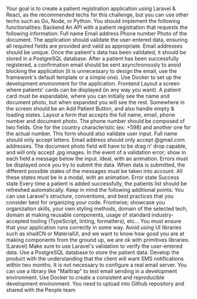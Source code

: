 Your goal is to create a patient registration application using Laravel & React, as the recommended techs for this challenge, but you can use other techs such as Go, Node, or Python.
You should implement the following functionalities:
Backend
An API with a patient registration that requests the following information:
Full name
Email address
Phone number
Photo of the document.
The application should validate the user-entered data, ensuring all required fields are provided and valid as appropriate.
Email addresses should be unique.
Once the patient's data has been validated, it should be stored in a PostgreSQL database.
After a patient has been successfully registered, a confirmation email should be sent asynchronously to avoid blocking the application (it is unnecessary to design the email, use the framework's default template or a simple one).
Use Docker to set up the development environment for the application.
Frontend
Layout a screen where patients' cards can be displayed (in any way you want). 
A patient card must be expandable, where you can initially see the name and document photo, but when expanded you will see the rest. 
Somewhere in the screen should be an Add Patient Button, and also handle empty & loading states.
Layout a form that accepts the full name, email, phone number and document photo.
The phone number should be composed of two fields. One for the country characteristic (ex: +598) and another one for the actual number.
This form should also validate user input.
Full name should only accept letters.
Email address should only accept  @gmail.com  addresses.
The document photo field will have to be drag n' drop capable, and will only accept .jpg images.
In the event of a validation error; show in each field a message below the input. Ideal, with an animation. Errors must be displayed once you try to submit the data.
When data is submitted, the different possible states of the messages must be taken into account. All these states must be in a modal, with an animation.
Error state
Success state
Every time a patient is added successfully, the patients list should be refreshed automatically.
Keep in mind the following additional points:
You can use Laravel's structure, conventions, and best practices that you consider best for organizing your code.
Frontwise; showcase you organization skills, your own styling methods, domain of the selected tech, domain at making reusable components, usage of standard industry-accepted tooling (TypeScript, linting, formatters), etc...
You must ensure that your application runs correctly in some way.
Avoid using UI libraries such as shadCN or MaterialUI, and we want to know how good you are at making components from the ground up, we are ok with primitives libraries.
(Laravel) Make sure to use Laravel's validation to verify the user-entered data.
Use a PostgreSQL database to store the patient data.
Develop the product with the understanding that the client will want SMS notifications within two months.
It is not necessary to configure a real email server. You can use a library like "Mailtrap" to test email sending in a development environment.
Use Docker to create a consistent and reproducible development environment.
You need to upload into Github repository and shared with the People team
